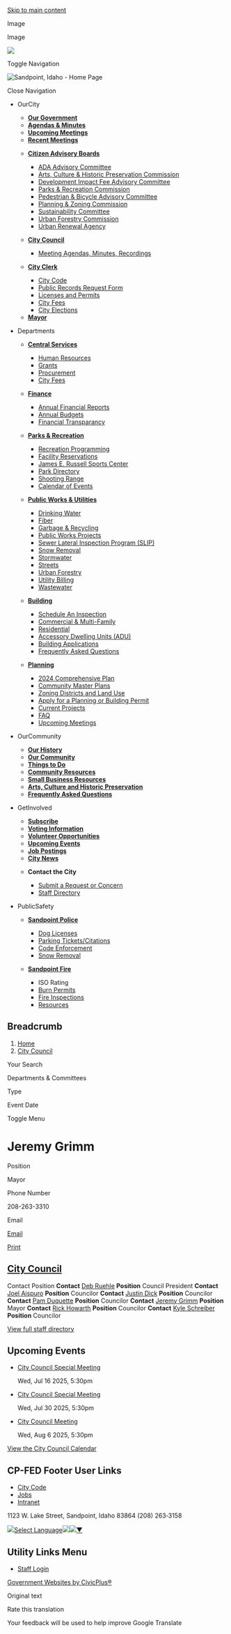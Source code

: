 [Skip to main content](https://www.sandpointidaho.gov/city-council/directory-listing/jeremy-grimm/)

Image

Image

![](https://www.sandpointidaho.gov/sites/g/files/vyhlif12401/files/styles/inner_background_image_4k/public/media/backgroundimage/14956/Cedar%20Street%20Bridge%20pic.jpg.webp?itok=znaN1sQb)

Toggle Navigation

![Sandpoint, Idaho - Home Page](https://www.sandpointidaho.gov/sites/g/files/vyhlif12401/files/logo_0.png)

Close Navigation

- OurCity
  
  - [**Our Government**](https://www.sandpointidaho.gov/our-government)
  - [**Agendas &amp; Minutes**](https://www.sandpointidaho.gov/meetings/recent)
  - [**Upcoming Meetings**](https://www.sandpointidaho.gov/meetings)
  - [**Recent Meetings**](https://www.sandpointidaho.gov/meetings/recent)
  
  <!--THE END-->
  
  - [**Citizen Advisory Boards**](https://www.sandpointidaho.gov/commissions-and-committees)
    
    - [ADA Advisory Committee](https://www.sandpointidaho.gov/ada-advisory-committee)
    - [Arts, Culture &amp; Historic Preservation Commission](https://www.sandpointidaho.gov/arts-culture-and-historic-preservation-commission)
    - [Development Impact Fee Advisory Committee](https://www.sandpointidaho.gov/development-impact-fee-advisory-committee)
    - [Parks &amp; Recreation Commission](https://www.sandpointidaho.gov/parks-recreation-commission)
    - [Pedestrian &amp; Bicycle Advisory Committee](https://www.sandpointidaho.gov/pedestrian-and-bicycle-advisory-committee)
    - [Planning &amp; Zoning Commission](https://www.sandpointidaho.gov/planning-and-zoning-commission)
    - [Sustainability Committee](https://www.sandpointidaho.gov/sustainability-committee)
    - [Urban Forestry Commission](https://www.sandpointidaho.gov/urban-forestry-commission)
    - [Urban Renewal Agency](https://www.sandpointidaho.gov/sandpoint-urban-renewal-agency)
  
  <!--THE END-->
  
  - [**City Council**](https://www.sandpointidaho.gov/city-council)
    
    - [Meeting Agendas, Minutes, Recordings](https://www.sandpointidaho.gov/meetings/recent?field_smart_date_value_2=&field_smart_date_end_value_2=&combine=&department=All&boards-commissions=771)
  - [**City Clerk**](https://www.sandpointidaho.gov/city-clerk)
    
    - [City Code](https://library.municode.com/id/sandpoint/codes/code_of_ordinances "(opens in a new window)")
    - [Public Records Request Form](https://lf.sandpointidaho.gov/Forms/PublicRecordsRequest)
    - [Licenses and Permits](https://www.sandpointidaho.gov/city-clerk/page/licenses-and-permits)
    - [City Fees](https://www.sandpointidaho.gov/media/9341)
    - [City Elections](https://www.sandpointidaho.gov/city-clerk/page/city-elections)
  
  <!--THE END-->
  
  - [**Mayor**](https://www.sandpointidaho.gov/node/41)
- Departments
  
  - [**Central Services**](https://www.sandpointidaho.gov/central-services)
    
    - [Human Resources](https://www.sandpointidaho.gov/node/3996)
    - [Grants](https://www.sandpointidaho.gov/node/4001)
    - [Procurement](https://www.sandpointidaho.gov/node/4006)
    - [City Fees](https://www.sandpointidaho.gov/media/9341)
  - [**Finance**](https://www.sandpointidaho.gov/Finance)
    
    - [Annual Financial Reports](https://www.sandpointidaho.gov/node/396)
    - [Annual Budgets](https://sandpointid.civicpluswebopen.com/finance/page/annual-budgets "(opens in a new window)")
    - [Financial Transparancy](https://sandpoint-id.cleargov.com "(opens in a new window)")
  
  <!--THE END-->
  
  - [**Parks &amp; Recreation**](https://www.sandpointidaho.gov/parks-and-recreation)
    
    - [Recreation Programming](https://idsandpointweb.myvscloud.com/webtrac/web/splash.html?_csrf_token=ji6G625Q0B0F3U39253X2L5V5G5U565L015I3G47650L5X6C6N5O1I5N5U596A6A6U4K5H486X664T6X6I1Y5R4T59686Y4S5S533Z0J6V516P5J060B4T5A681A6S5550 "(opens in a new window)")
    - [Facility Reservations](https://idsandpointweb.myvscloud.com/webtrac/web/splash.html?_csrf_token=ji6G625Q0B0F3U39253X2L5V5G5U565L015I3G47650L5X6C6N5O1I5N5U596A6A6U4K5H486X664T6X6I1Y5R4T59686Y4S5S533Z0J6V516P5J060B4T5A681A6S5550 "(opens in a new window)")
    - [James E. Russell Sports Center](https://www.sandpointidaho.gov/node/4171)
    - [Park Directory](https://www.sandpointidaho.gov/node/451)
    - [Shooting Range](https://www.sandpointidaho.gov/node/446)
    - [Calendar of Events](https://www.sandpointidaho.gov/calendar?department=191)
  - [**Public Works &amp; Utilities**](https://www.sandpointidaho.gov/node/411)
    
    - [Drinking Water](https://www.sandpointidaho.gov/node/436)
    - [Fiber](https://www.sandpointidaho.gov/node/1496)
    - [Garbage &amp; Recycling](https://www.sandpointidaho.gov/node/426)
    - [Public Works Projects](https://cleargov.com/idaho/bonner/city/sandpoint/projects "(opens in a new window)")
    - [Sewer Lateral Inspection Program (SLIP)](https://www.sandpointidaho.gov/public-works-utilities/page/sewer-lateral-improvement-program-slip)
    - [Snow Removal](https://www.sandpointidaho.gov/node/1541)
    - [Stormwater](https://www.sandpointidaho.gov/node/3726)
    - [Streets](https://www.sandpointidaho.gov/node/3991)
    - [Urban Forestry](https://www.sandpointidaho.gov/node/196)
    - [Utility Billing](https://www.sandpointidaho.gov/public-works-utilities/page/utility-billing)
    - [Wastewater](https://www.sandpointidaho.gov/node/431)
  
  <!--THE END-->
  
  - [**Building**](https://www.sandpointidaho.gov/building)
    
    - [Schedule An Inspection](https://www.sandpointidaho.gov/node/4066)
    - [Commercial &amp; Multi-Family](https://www.sandpointidaho.gov/node/756)
    - [Residential](https://www.sandpointidaho.gov/node/751)
    - [Accessory Dwelling Units (ADU)](https://www.sandpointidaho.gov/node/761)
    - [Building Applications](https://www.sandpointidaho.gov/node/336)
    - [Frequently Asked Questions](https://www.sandpointidaho.gov/node/4126)
  - [**Planning**](https://www.sandpointidaho.gov/community-planning-development)
    
    - [2024 Comprehensive Plan](https://www.sandpointidaho.gov/community-planning-development/page/2024-comprehensive-plan)
    - [Community Master Plans](https://www.sandpointidaho.gov/community-planning-development/page/community-master-plans)
    - [Zoning Districts and Land Use](https://www.sandpointidaho.gov/community-planning-development/page/zoning-districts-and-land-use)
    - [Apply for a Planning or Building Permit](https://www.sandpointidaho.gov/community-planning-development/page/apply-planning-or-building-permit)
    - [Current Projects](https://www.sandpointidaho.gov/community-planning-development/page/current-projects)
    - [FAQ](https://www.sandpointidaho.gov/community-planning-development/page/frequently-asked-questions)
    - [Upcoming Meetings](https://www.sandpointidaho.gov/meetings)
  
  <!--THE END-->
- OurCommunity
  
  - [**Our History**](https://www.sandpointidaho.gov/node/1461)
  - [**Our Community**](https://www.sandpointidaho.gov/our-community)
  - [**Things to Do**](https://www.sandpointidaho.gov/node/1531)
  
  <!--THE END-->
  
  - [**Community Resources**](https://www.sandpointidaho.gov)
  - [**Small Business Resources**](https://www.sandpointidaho.gov/node/1486)
  - [**Arts, Culture and Historic Preservation**](https://www.sandpointidaho.gov/arts-culture-and-historic-preservation)
  
  <!--THE END-->
  
  - [**Frequently Asked Questions**](https://www.sandpointidaho.gov/faqs)
  
  <!--THE END-->
- GetInvolved
  
  - [**Subscribe**](https://www.sandpointidaho.gov/portal)
  - [**Voting Information**](https://cloudgis.bonnercountyid.gov/portal/apps/sites/ "(opens in a new window)")
  
  <!--THE END-->
  
  - [**Volunteer Opportunities**](https://www.sandpointidaho.gov/node/1526)
  - [**Upcoming Events**](https://www.sandpointidaho.gov/calendar)
  
  <!--THE END-->
  
  - [**Job Postings**](https://www.governmentjobs.com/careers/sandpoint "(opens in a new window)")
  - [**City News**](https://www.sandpointidaho.gov/news)
  
  <!--THE END-->
  
  - **Contact the City**
    
    - [Submit a Request or Concern](https://www.sandpointidaho.gov/contact-us)
    - [Staff Directory](https://www.sandpointidaho.gov/directory)
- PublicSafety
  
  - [**Sandpoint Police**](https://www.sandpointidaho.gov/police)
    
    - [Dog Licenses](https://www.sandpointidaho.gov/node/1401)
    - [Parking Tickets/Citations](https://sandpointid.rmcpay.com "(opens in a new window)")
    - [Code Enforcement](https://www.sandpointidaho.gov/node/1411)
    - [Snow Removal](https://www.sandpointidaho.gov/node/4061)
  
  <!--THE END-->
  
  - [**Sandpoint Fire**](https://www.sandpointidaho.gov/fire)
    
    - ISO Rating
    - [Burn Permits](https://www.sandpointidaho.gov/fire/page/permits)
    - [Fire Inspections](https://www.sandpointidaho.gov/fire/page/fire-inspection)
    - [Resources](https://www.sandpointidaho.gov/fire/page/resources)
  
  <!--THE END-->
  
  <!--THE END-->

## Breadcrumb

1. [Home](https://www.sandpointidaho.gov)
2. [City Council](https://www.sandpointidaho.gov/city-council)

Your Search

Departments &amp; Committees

Type

Event Date

Toggle Menu

# Jeremy Grimm

Position

Mayor

Phone Number

208-263-3310

Email

[Email](https://www.sandpointidaho.gov/email-contact/node/6346/field_email "Email Jeremy Grimm (opens in a new window)")

[Print](https://www.sandpointidaho.gov/print/pdf/node/6346)

## [City Council](https://www.sandpointidaho.gov/city-council)

Contact Position **Contact** [Deb Ruehle](https://www.sandpointidaho.gov/city-council/directory-listing/deb-ruehle) **Position** Council President **Contact** [Joel Aispuro](https://www.sandpointidaho.gov/city-council/directory-listing/joel-aispuro) **Position** Councilor **Contact** [Justin Dick](https://www.sandpointidaho.gov/city-council/directory-listing/justin-dick) **Position** Councilor **Contact** [Pam Duquette](https://www.sandpointidaho.gov/city-council/directory-listing/pam-duquette) **Position** Councilor **Contact** [Jeremy Grimm](https://www.sandpointidaho.gov/city-council/directory-listing/jeremy-grimm) **Position** Mayor **Contact** [Rick Howarth](https://www.sandpointidaho.gov/city-council/directory-listing/rick-howarth) **Position** Councilor **Contact** [Kyle Schreiber](https://www.sandpointidaho.gov/city-council/directory-listing/kyle-schreiber) **Position** Councilor

[View full staff directory](https://www.sandpointidaho.gov/directory)

## Upcoming Events

- [City Council Special Meeting](https://www.sandpointidaho.gov/city-council/meeting/city-council-special-meeting-3)
  
  Wed, Jul 16 2025, 5:30pm
- [City Council Special Meeting](https://www.sandpointidaho.gov/city-council/meeting/city-council-special-meeting-4)
  
  Wed, Jul 30 2025, 5:30pm
- [City Council Meeting](https://www.sandpointidaho.gov/city-council/meeting/city-council-meeting-161)
  
  Wed, Aug 6 2025, 5:30pm

[View the City Council Calendar](https://www.sandpointidaho.gov/calendar?boards-commissions=771)

## CP-FED Footer User Links

- [City Code](https://library.municode.com/id/sandpoint/codes/code_of_ordinances "(opens in a new window)")
- [Jobs](https://www.governmentjobs.com/careers/sandpoint "(opens in a new window)")
- [Intranet](https://www.sandpointidaho.gov/intranet)

1123 W. Lake Street, Sandpoint, Idaho 83864 (208) 263‑3158

![](https://www.google.com/images/cleardot.gif)[Select Language![](https://www.google.com/images/cleardot.gif)​![](https://www.google.com/images/cleardot.gif)▼](https://www.sandpointidaho.gov/city-council/directory-listing/jeremy-grimm)

## Utility Links Menu

- [Staff Login](https://www.sandpointidaho.gov/login?destination=%2Fcity-council%2Fdirectory-listing%2Fjeremy-grimm)

[Government Websites by CivicPlus®](https://www.civicplus.com "(opens in a new window)")

Original text

Rate this translation

Your feedback will be used to help improve Google Translate